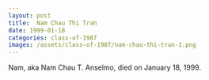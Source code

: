 ```yaml
---
layout: post
title:  Nam Chau Thi Tran
date: 1999-01-18
categories: class-of-1987
images: /assets/class-of-1987/nam-chau-thi-tran-1.png
---
```


Nam, aka Nam Chau T. Anselmo, died on January 18, 1999.


